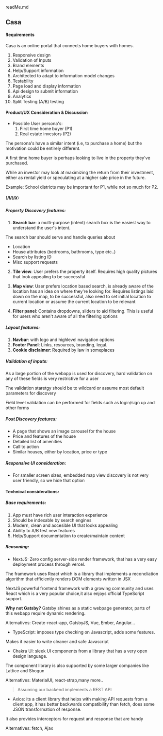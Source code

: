 readMe.md

## Casa

#### Requirements

Casa is an online portal that connects home buyers with homes.

1. Responsive design
1. Validation of Inputs
1. Brand elements
1. Help/Support information 
1. Architected to adapt to information model changes
1. Testability
1. Page load and display information
1. Api design to submit information
1. Analytics
1. Split Testing (A/B) testing

#### Product/UX Consideration & Discussion

* Possible User persona's:
  1. First time home buyer (P1)
  1. Real estate investors (P2)
  
The persona's have a similar intent (i.e, to purchase a home) but the motivation could be entirely different. 

A first time home buyer is perhaps looking to live in the property they've purchased. 

While an investor may look at maximizing the return from their investment, either as rental yield or speculating at a higher sale price in the future.

Example: School districts may be important for P1, while not so much for P2.

##### UI/UX: 

##### Property Discovery features:

1. **Search bar**:
a multi-purpose (intent) search box is the easiest way to understand the user's intent. 

The search bar should serve and handle queries about
* Location
* House attributes (bedrooms, bathrooms, type etc..)
* Search by listing ID
* Misc support requests

2. **Tile view**: User prefers the property itself. Requires high quality pictures that look appealing to be successful

3. **Map view**: User prefers location based search, is already aware of the location has an idea on where they're looking for. Requires listings laid down on the map, to be successful, also need to set initial location to current location or assume the current location to be relevant

4. **Filter panel**: Contains dropdowns, sliders to aid filtering. This is useful for users who aren't aware of all the filtering options

##### Layout features:
1.  **Navbar**: with logo and highlevel navigation options
1. **Footer Panel**: Links, resources, branding, legal.
1. **Cookie disclaimer**: Required by law in someplaces


##### Validation of inputs:
 As a large portion of the webapp is used for discovery, hard validation on any of these fields is very restrictive for a user

The validation staretgy should be to wildcard or assume most default parameters for discovery

Field level validation can be performed for fields such as login/sign up and other forms

##### Post Discovery features:
* A page that shows an image carousel for the house
* Price and features of the house
* Detailed list of amenities
* Call to action
* Similar houses, either by location, price or type

##### Responsive UI consideration:
* For smaller screen sizes, embedded map view discovery is not very user friendly, so we hide that option


#### Technical considerations:

##### Base requirements:
1. App must have rich user interaction experience
1. Should be indexable by search engines
1. Modern, clean and accesible UI that looks appealing
1. Ability to A/B test new features
1. Help/Support documentation to create/maintain content


##### Reasoning:
* NextJS: Zero config server-side render framework, that has a very easy deployment process through vercel. 

The framework uses React which is a library that implements a reconcliation algorithm that efficiently renders DOM elements written in JSX

NextJS powerful frontend framework with a growing community and uses React which is a very popular choice,it also enjoys official TypeScript support.

**Why not Gatsby?**
Gatsby shines as a static webpage generator, parts of this webapp require dynamic rendering.

Alternatives: Create-react-app, GatsbyJS, Vue, Ember, Angular...

* TypeScript: imposes type checking on Javascript, adds some features. 

Makes it easier to write cleaner and safe Javascript

* Chakra UI: sleek UI components from a library that has a very open design language.

The component library is also supported by some larger companies like Lattice and Shogun

Alternatives: MaterialUI, react-strap,many more..

> Assuming our backend implements a REST API
* Axios: its a client library that helps with making API requests from a client app, it has better backwards compatibility than fetch, does some JSON transformation of response.

It also provides interceptors for request and response that are handy

Alternatives: fetch, Ajax